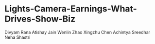 # Lights-Camera-Earnings-What-Drives-Show-Biz

Divyam Rana
Atishay Jain
Wenlin Zhao
Xingzhu Chen
Achintya Sreedhar
Neha Shastri

